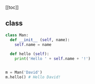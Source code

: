 [[toc]]

## class

```python
class Man:
  def __init__ (self, name):
    self.name = name
  
  def hello (self):
    print('Hello ' + self.name + '!')


m = Man('David')
m.hello() # Hello David!
```